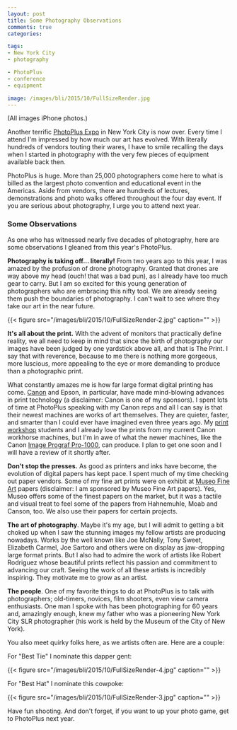 ```yaml
---
layout: post
title: Some Photography Observations
comments: true
categories:

tags:
- New York City
- photography

- PhotoPlus
- conference
- equipment

image: /images/bli/2015/10/FullSizeRender.jpg
---
```


(All images iPhone photos.)

Another terrific [PhotoPlus Expo](http://www.photoplusexpo.com/) in New York City is now over. Every time I attend I'm impressed by how much our art has evolved. With literally hundreds of vendors touting their wares, I have to smile recalling the days when I started in photography with the very few pieces of equipment available back then.

<!--more-->

PhotoPlus is huge. More than 25,000 photographers come here to what is billed as the largest photo convention and educational event in the Americas. Aside from vendors, there are hundreds of lectures, demonstrations and photo walks offered throughout the four day event. If you are serious about photography, I urge you to attend next year.

### Some Observations

As one who has witnessed nearly five decades of photography, here are some observations I gleaned from this year's PhotoPlus.

**Photography is taking off... literally!** From two years ago to this year, I was amazed by the profusion of drone photography. Granted that drones are way above my head (ouch! that was a bad pun), as I already have too much gear to carry. But I am so excited for this young generation of photographers who are embracing this nifty tool. We are already seeing them push the boundaries of photography. I can't wait to see where they take our art in the near future. 

{{< figure src="/images/bli/2015/10/FullSizeRender-2.jpg" caption="" >}}

**It's all about the print.** With the advent of monitors that practically define reality, we all need to keep in mind that since the birth of photography our images have been judged by one yardstick above all, and that is The Print. I say that with reverence, because to me there is nothing more gorgeous, more luscious, more appealing to the eye or more demanding to produce than a photographic print. 

What constantly amazes me is how far large format digital printing has come. [Canon](http://usa.canon.com/cusa/office/standard_display/fromlighttoink4?pageKeyCode=noLeftNavigation&gclid=Cj0KEQjw2KyxBRCi2rK11NCDw6UBEiQAO-tljTpjk0hq9MLP_lkAE88ffeZ2JOVEnIYLQlHpfWRDbboaAlMA8P8HAQ&cm_mmc=GA-_-imagePROGRAF-_-130916Brand%20Paid%20Search-_-canon%20giclee%20printer) and Epson, in particular, have made mind-blowing advances in print technology (a disclaimer: Canon is one of my sponsors). I spent lots of time at PhotoPlus speaking with my Canon reps and all I can say is that their newest machines are works of art themselves. They are quieter, faster, and smarter than I could ever have imagined even three years ago. My [print workshop](http://www.lesterpickerphoto.com/workshops/upcoming-workshops.html) students and I already love the prints from my current Canon workhorse machines, but I'm in awe of what the newer machines, like the Canon [Image Prograf Pro-1000](http://www.photoreview.com.au/reviews/printers/first-look-canon-imageprograf-pro-1000), can produce. I plan to get one soon and I will have a review of it shortly after. 

**Don't stop the presses.** As good as printers and inks have become, the evolution of digital papers has kept pace. I spent much of my time checking out paper vendors. Some of my fine art prints were on exhibit at [Museo Fine Art](http://www.museofineart.com) papers (disclaimer: I am sponsored by Museo Fine Art papers).  Yes, Museo offers some of the finest papers on the market, but it was a tactile and visual treat to feel some of the papers from Hahnemuhle, Moab and Canson, too. We also use their papers for certain projects. 

**The art of photography**. Maybe it's my age, but I will admit to getting a bit choked up when I saw the stunning images my fellow artists are producing nowadays. Works by the well known like Joe McNally, Tony Sweet, Elizabeth Carmel, Joe Sartoro and others were on display as jaw-dropping large format prints. But I also had to admire the work of artists like Robert Rodriguez whose beautiful prints reflect his passion and commitment to advancing our craft. Seeing the work of all these artists is incredibly inspiring. They motivate me to grow as an artist. 

**The people**. One of my favorite things to do at PhotoPlus is to talk with photographers; old-timers, novices, film shooters, even view camera enthusiasts. One man I spoke with has been photographing for 60 years and, amazingly enough, knew my father who was a pioneering New York City SLR photographer (his work is held by the Museum of the City of New York). 

You also meet quirky folks here, as we artists often are. Here are a couple:
 
For "Best Tie" I nominate this dapper gent:

{{< figure src="/images/bli/2015/10/FullSizeRender-4.jpg" caption="" >}}

For "Best Hat" I nominate this cowpoke:

{{< figure src="/images/bli/2015/10/FullSizeRender-3.jpg" caption="" >}}

Have fun shooting. And don't forget, if you want to up your photo game, get to PhotoPlus next year. 